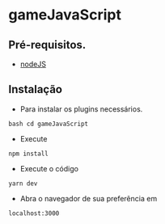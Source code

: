 # gameJavaScript

## Pré-requisitos.

* [nodeJS](https://nodejs.org/en/)

## Instalação

* Para instalar os plugins necessários.

```
bash cd gameJavaScript
```

* Execute

```
npm install
```

* Execute o código

```
yarn dev
```

* Abra o navegador de sua preferência em

```
localhost:3000
```
